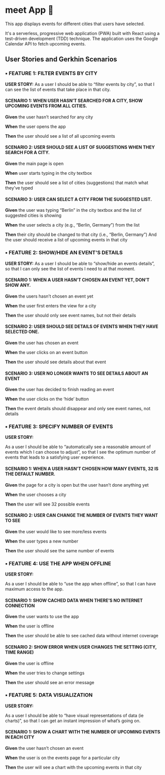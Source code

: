# meet App :pushpin:
This app displays events for different cities that users have selected.

It's a serverless, progressive web application (PWA) built with React using a test-driven
development (TDD) technique. The application uses the Google Calendar API to fetch
upcoming events.

##  User Stories and Gerkhin Scenarios

### :black_small_square: FEATURE 1: FILTER EVENTS BY CITY

**USER STORY:**
As a user
I should be able to “filter events by city”,
so that I can see the list of events that take place in that city.

#### SCENARIO 1: WHEN USER HASN’T SEARCHED FOR A CITY, SHOW UPCOMING EVENTS FROM ALL CITIES.

**Given** the user hasn’t searched for any city

**When** the user opens the app

**Then** the user should see a list of all upcoming events

#### SCENARIO 2: USER SHOULD SEE A LIST OF SUGGESTIONS WHEN THEY SEARCH FOR A CITY.

**Given** the main page is open

**When** user starts typing in the city textbox

**Then** the user should see a list of cities (suggestions) that match what they’ve typed

#### SCENARIO 3: USER CAN SELECT A CITY FROM THE SUGGESTED LIST.

**Given** the user was typing “Berlin” in the city textbox and the list of suggested cities is showing

**When** the user selects a city (e.g., “Berlin, Germany”) from the list

**Then** their city should be changed to that city (i.e., “Berlin, Germany”)
And the user should receive a list of upcoming events in that city

### :black_small_square: FEATURE 2: SHOW/HIDE AN EVENT'S DETAILS 

**USER STORY:**
As a user
I should be able to “show/hide an events details”,
so that I can only see the list of events I need to at that moment.

#### SCENARIO 1: WHEN A USER HASN’T CHOSEN AN EVENT YET, DON’T SHOW ANY.

**Given** the users hasn’t chosen an event yet

**When** the user first enters the view for a city

**Then** the user should only see event names, but not their details

#### SCENARIO 2: USER SHOULD SEE DETAILS OF EVENTS WHEN THEY HAVE SELECTED ONE.

**Given** the user has chosen an event

**When** the user clicks on an event button

**Then** the user should see details about that event

#### SCENARIO 3: USER NO LONGER WANTS TO SEE DETAILS ABOUT AN EVENT

**Given** the user has decided to finish reading an event

**When** the user clicks on the ‘hide’ button

**Then** the event details should disappear and only see event names, not details


### :black_small_square: FEATURE 3: SPECIFY NUMBER OF EVENTS 

**USER STORY:**

As a user
I should be able to “automatically see a reasonable amount of events which I can choose to adjust”,
so that I see the optimum number of events that leads to a satisfying user experience.

#### SCENARIO 1: WHEN A USER HASN’T CHOSEN HOW MANY EVENTS, 32 IS THE DEFAULT NUMBER.

**Given** the page for a city is open but the user hasn’t done anything yet

**When** the user chooses a city

**Then** the user will see 32 possible events

#### SCENARIO 2: USER CAN CHANGE THE NUMBER OF EVENTS THEY WANT TO SEE

**Given** the user would like to see more/less events

**When** the user types a new number

**Then** the user should see the same number of events

### :black_small_square: FEATURE 4: USE THE APP WHEN OFFLINE 

**USER STORY:**

As a user
I should be able to “use the app when offline”,
so that I can have maximum access to the app.

#### SCENARIO 1: SHOW CACHED DATA WHEN THERE’S NO INTERNET CONNECTION

**Given** the user wants to use the app

**When** the user is offline

**Then** the user should be able to see cached data without internet coverage

#### SCENARIO 2: SHOW ERROR WHEN USER CHANGES THE SETTING (CITY, TIME RANGE)

**Given** the user is offline

**When** the user tries to change settings

**Then** the user should see an error message

### :black_small_square: FEATURE 5: DATA VISUALIZATION 

**USER STORY:**

As a user
I should be able to “have visual representations of data (ie charts)”,
so that I can get an instant impression of what’s going on.

#### SCENARIO 1: SHOW A CHART WITH THE NUMBER OF UPCOMING EVENTS IN EACH CITY

**Given** the user hasn’t chosen an event

**When** the user is on the events page for a particular city

**Then** the user will see a chart with the upcoming events in that city


